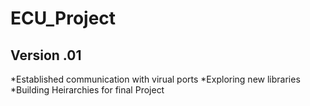 # ECU_Project

Version .01
---------------------------

*Established communication with virual ports
*Exploring new libraries
*Building Heirarchies for final Project
